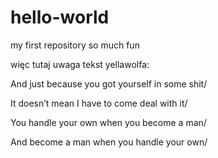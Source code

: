 # hello-world
<p> my first repository so much fun
<p> więc tutaj uwaga tekst yellawolfa:
<p> And just because you got yourself in some shit/
<p> It doesn’t mean I have to come deal with it/
<p> You handle your own when you become a man/
<p> And become a man when you handle your own/
